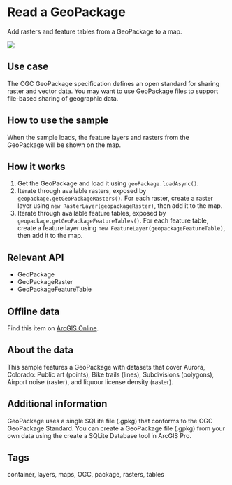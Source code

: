 # Read a GeoPackage

Add rasters and feature tables from a GeoPackage to a map.

![](ReadGeoPackage.jpg)

## Use case

The OGC GeoPackage specification defines an open standard for sharing raster and vector data. You may want to use GeoPackage files to support file-based sharing of geographic data.

## How to use the sample

When the sample loads, the feature layers and rasters from the GeoPackage will be shown on the map.

## How it works

1. Get the GeoPackage and load it using `geoPackage.loadAsync()`.
2. Iterate through available rasters, exposed by `geopackage.getGeoPackageRasters()`. For each raster, create a raster layer using `new RasterLayer(geopackageRaster)`, then add it to the map.
3. Iterate through available feature tables, exposed by `geopackage.getGeoPackageFeatureTables()`. For each feature table, create a feature layer using `new FeatureLayer(geopackageFeatureTable)`, then add it to the map.

## Relevant API

* GeoPackage
* GeoPackageRaster
* GeoPackageFeatureTable

## Offline data

Find this item on [ArcGIS Online](https://arcgisruntime.maps.arcgis.com/home/item.html?id=68ec42517cdd439e81b036210483e8e7).

## About the data

This sample features a GeoPackage with datasets that cover Aurora, Colorado: Public art (points), Bike trails (lines), Subdivisions (polygons), Airport noise (raster), and liquour license density (raster).

## Additional information

GeoPackage uses a single SQLite file (.gpkg) that conforms to the OGC GeoPackage Standard. You can create a GeoPackage file (.gpkg) from your own data using the create a SQLite Database tool in ArcGIS Pro.

## Tags

container, layers, maps, OGC, package, rasters, tables